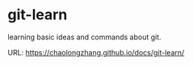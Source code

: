 # git-learn
learning basic ideas and commands about git.

URL: <https://chaolongzhang.github.io/docs/git-learn/>
